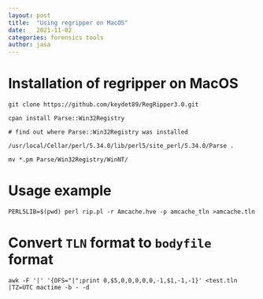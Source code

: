 ```yaml
---
layout: post
title:  "Using regripper on MacOS"
date:   2021-11-02
categories: forensics tools
author: jasa
---
```


# Installation of regripper on MacOS

```shell
git clone https://github.com/keydet89/RegRipper3.0.git

cpan install Parse::Win32Registry

# find out where Parse::Win32Registry was installed

/usr/local/Cellar/perl/5.34.0/lib/perl5/site_perl/5.34.0/Parse .

mv *.pm Parse/Win32Registry/WinNT/
```

# Usage example

```shell
PERL5LIB=$(pwd) perl rip.pl -r Amcache.hve -p amcache_tln >amcache.tln
```

# Convert `TLN` format to `bodyfile` format

```shell
awk -F '|' '{OFS="|";print 0,$5,0,0,0,0,0,-1,$1,-1,-1}' <test.tln |TZ=UTC mactime -b - -d
```
